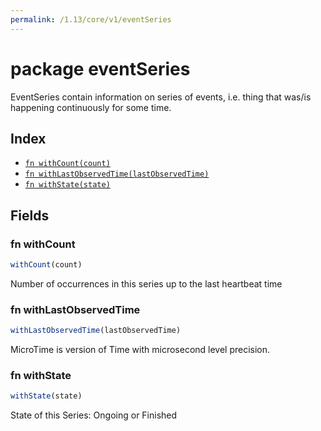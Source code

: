 ```yaml
---
permalink: /1.13/core/v1/eventSeries
---
```


# package eventSeries

EventSeries contain information on series of events, i.e. thing that was/is happening continuously for some time.

## Index

* [`fn withCount(count)`](#fn-withcount)
* [`fn withLastObservedTime(lastObservedTime)`](#fn-withlastobservedtime)
* [`fn withState(state)`](#fn-withstate)

## Fields

### fn withCount

```ts
withCount(count)
```

Number of occurrences in this series up to the last heartbeat time

### fn withLastObservedTime

```ts
withLastObservedTime(lastObservedTime)
```

MicroTime is version of Time with microsecond level precision.

### fn withState

```ts
withState(state)
```

State of this Series: Ongoing or Finished